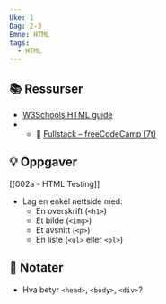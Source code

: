 ```yaml
---
Uke: 1
Dag: 2-3
Emne: HTML
tags:
  - HTML
---
```


## 📚 Ressurser
- [W3Schools HTML guide](https://www.w3schools.com/html/)
- - 🎥 [Fullstack – freeCodeCamp (7t)](https://www.youtube.com/watch?v=nu_pCVPKzTk&list=PLWKjhJtqVAbn21gs5UnLhCQ82f923WCgM&index=2)

## 💡 Oppgaver
[[002a - HTML Testing]]
- Lag en enkel nettside med:
  - En overskrift (`<h1>`)
  - Et bilde (`<img>`)
  - Et avsnitt (`<p>`)
  - En liste (`<ul>` eller `<ol>`)

## 📝 Notater
- Hva betyr `<head>`, `<body>`, `<div>`?
